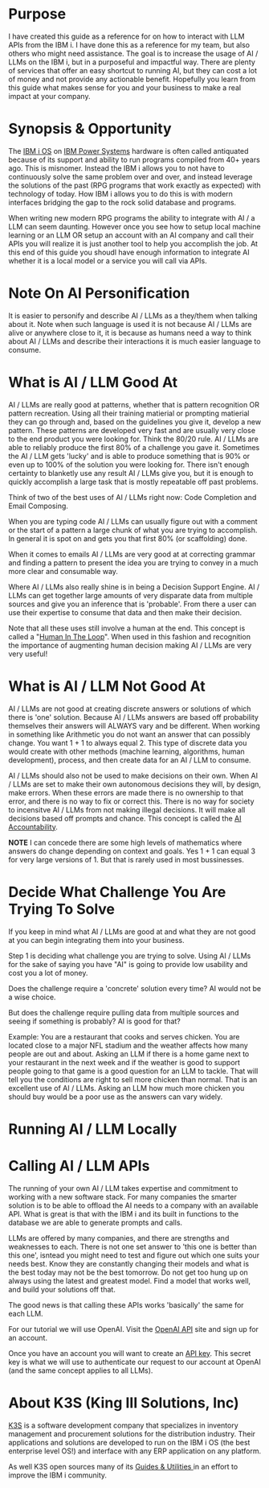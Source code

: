 # Purpose

I have created this guide as a reference for on how to interact with LLM APIs from the IBM i. I have done this as a reference for my team, but also others who might need assistance. The goal is to increase the usage of AI / LLMs on the IBM i, but in a purposeful and impactful way. There are plenty of services that offer an easy shortcut to running AI, but they can cost a lot of money and not provide any actionable benefit. Hopefully you learn from this guide what makes sense for you and your business to make a real impact at your company. 

# Synopsis & Opportunity

The [IBM i OS](https://en.wikipedia.org/wiki/IBM_i) on [IBM Power Systems](https://en.wikipedia.org/wiki/IBM_Power_Systems) hardware is often called antiquated because of its support and ability to run programs compiled from 40+ years ago. This is misnomer. Instead the IBM i allows you to not have to continuously solve the same problem over and over, and instead leverage the solutions of the past (RPG programs that work exactly as expected) with technology of today. How IBM i allows you to do this is with modern interfaces bridging the gap to the rock solid database and programs. 

When writing new modern RPG programs the ability to integrate with AI / a LLM can seem daunting. However once you see how to setup local machine learning or an LLM OR setup an account with an AI company and call their APIs you will realize it is just another tool to help you accomplish the job. At this end of this guide you shoudl have enough information to integrate AI whether it is a local model or a service you will call via APIs. 

# Note On AI Personification

It is easier to personify and describe AI / LLMs as a they/them when talking about it. Note when such language is used it is not because AI / LLMs are alive or anywhere close to it, it is because as humans need a way to think about AI / LLMs and describe their interactions it is much easier language to consume. 

# What is AI / LLM Good At

AI / LLMs are really good at patterns, whether that is pattern recognition OR pattern recreation. Using all their training matierial or prompting matierial they can go through and, based on the guidelines you give it, develop a new pattern. These patterns are developed very fast and are usually very close to the end product you were looking for. Think the 80/20 rule. AI / LLMs are able to reliably produce the first 80% of a challenge you gave it. Sometimes the AI / LLM gets 'lucky' and is able to produce something that is 90% or even up to 100% of the solution you were looking for. There isn't enough certainty to blanketly use any result AI / LLMs give you, but it is enough to quickly accomplish a large task that is mostly repeatable off past problems. 

Think of two of the best uses of AI / LLMs right now: Code Completion and Email Composing. 

When you are typing code AI / LLMs can usually figure out with a comment or the start of a pattern a large chunk of what you are trying to accomplish. In general it is spot on and gets you that first 80% (or scaffolding) done. 

When it comes to emails AI / LLMs are very good at at correcting grammar and finding a pattern to present the idea you are trying to convey in a much more clear and consumable way. 

Where AI / LLMs also really shine is in being a Decision Support Engine.  AI / LLMs can get together large amounts of very disparate data from multiple sources and give you an inference that is 'probable'. From there a user can use their expertise to consume that data and then make their decision. 

Note that all these uses still involve a human at the end. This concept is called a "[Human In The Loop](https://en.wikipedia.org/wiki/Human-in-the-loop)". When used in this fashion and recognition the importance of augmenting human decision making AI / LLMs are very very useful!

# What is AI / LLM Not Good At

AI / LLMs are not good at creating discrete answers or solutions of which there is 'one' solution. Because AI / LLMs answers are based off probability themselves their answers will ALWAYS vary and be different. When working in something like Arithmetic you do not want an answer that can possibly change. You want 1 + 1 to always equal 2. This type of discrete data you would create with other methods (machine learning, algorithms, human development), process, and then create data for an AI / LLM to consume. 

AI / LLMs should also not be used to make decisions on their own. When AI / LLMs are set to make their own autonomous decisions they will, by design, make errors. When these errors are made there is no ownership to that error, and there is no way to fix or correct this. There is no way for society to incensitve AI / LLMs from not making illegal decisions. It will make all decisions based off prompts and chance. This concept is called the [AI Accountability](https://aiethics.turing.ac.uk/modules/accountability/?modulepage=part-one-introduction-to-accountability).

**NOTE** I can concede there are some high levels of mathematics where answers do change depending on context and goals. Yes 1 + 1 can equal 3 for very large versions of 1. But that is rarely used in most bussinesses. 

# Decide What Challenge You Are Trying To Solve 

If you keep in mind what AI / LLMs are good at and what they are not good at you can begin integrating them into your business. 

Step 1 is deciding what challenge you are trying to solve. Using AI / LLMs for the sake of saying you have "AI" is going to provide low usability and cost you a lot of money. 

Does the challenge require a 'concrete' solution every time? AI would not be a wise choice. 

But does the challenge require pulling data from multiple sources and seeing if something is probably? AI is good for that?

Example: You are a restaurant that cooks and serves chicken. You are located close to a major NFL stadium and the weather affects how many people are out and about. Asking an LLM if there is a home game next to your restaurant in the next week and if the weather is good to support people going to that game is a good question for an LLM to tackle. That will tell you the conditions are right to sell more chicken than normal. That is an excellent use of AI / LLMs. Asking an LLM how much more chicken you should buy would be a poor use as the answers can vary widely. 

# Running AI / LLM Locally

# Calling AI / LLM APIs

The running of your own AI / LLM takes expertise and commitment to working with a new software stack. For many companies the smarter solution is to be able to offload the AI needs to a company with an available API. What is great is that with the IBM i and its built in functions to the database we are able to generate prompts and calls. 

LLMs are offered by many companies, and there are strengths and weaknesses to each. There is not one set answer to 'this one is better than this one', isntead you might need to test and figure out which one suits your needs best. Know they are constantly changing their models and what is the best today may not be the best tomorrow. Do not get too hung up on always using the latest and greatest model. Find a model that works well, and build your solutions off that. 

The good news is that calling these APIs works 'basically' the same for each LLM. 

For our tutorial we will use OpenAI. Visit the [OpenAI API](https://openai.com/api/) site and sign up for an account. 

Once you have an account you will want to create an [API key](https://platform.openai.com/api-keys). This secret key is what we will use to authenticate our request to our account at OpenAI (and the same concept applies to all LLMs). 


# About K3S (King III Solutions, Inc)

[K3S](https://k3s.com) is a software development company that specializes in inventory management and procurement solutions for the distribution industry. Their applications and solutions are developed to run on the IBM i OS (the best enterprise level OS!) and interface with any ERP application on any platform. 

As well K3S open sources many of its [Guides & Utilities ](https://technical.k3s.com/docs/utilities/) in an effort to improve the IBM i community. 
